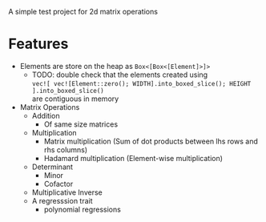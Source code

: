 A simple test project for 2d matrix operations

# Features
- Elements are store on the heap as `Box<[Box<[Element]>]>`
  - TODO: double check that the elements created using <br>
        ```
            vec![
                vec![Element::zero(); WIDTH].into_boxed_slice();
                HEIGHT
            ].into_boxed_slice()
        ``` <br>
    are contiguous in memory
- Matrix Operations
  - Addition
    - Of same size matrices
  - Multiplication
    - Matrix multiplication (Sum of dot products between lhs rows and rhs columns)
    - Hadamard multiplication (Element-wise multiplication)
  - Determinant
    - Minor
    - Cofactor
  - Multiplicative Inverse
  - A regresssion trait
    - polynomial regressions
